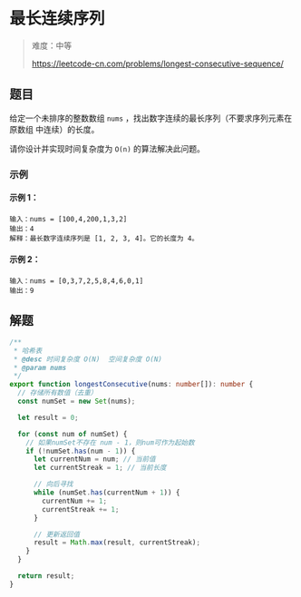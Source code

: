 # 最长连续序列

> 难度：中等
>
> https://leetcode-cn.com/problems/longest-consecutive-sequence/

## 题目

给定一个未排序的整数数组 `nums` ，找出数字连续的最长序列（不要求序列元素在原数组
中连续）的长度。

请你设计并实现时间复杂度为 `O(n)` 的算法解决此问题。

### 示例

#### 示例 1：

```
输入：nums = [100,4,200,1,3,2]
输出：4
解释：最长数字连续序列是 [1, 2, 3, 4]。它的长度为 4。
```

#### 示例 2：

```
输入：nums = [0,3,7,2,5,8,4,6,0,1]
输出：9
```

## 解题

```typescript
/**
 * 哈希表
 * @desc 时间复杂度 O(N)  空间复杂度 O(N)
 * @param nums
 */
export function longestConsecutive(nums: number[]): number {
  // 存储所有数值（去重）
  const numSet = new Set(nums);

  let result = 0;

  for (const num of numSet) {
    // 如果numSet不存在 num - 1，则num可作为起始数
    if (!numSet.has(num - 1)) {
      let currentNum = num; // 当前值
      let currentStreak = 1; // 当前长度

      // 向后寻找
      while (numSet.has(currentNum + 1)) {
        currentNum += 1;
        currentStreak += 1;
      }

      // 更新返回值
      result = Math.max(result, currentStreak);
    }
  }

  return result;
}
```
